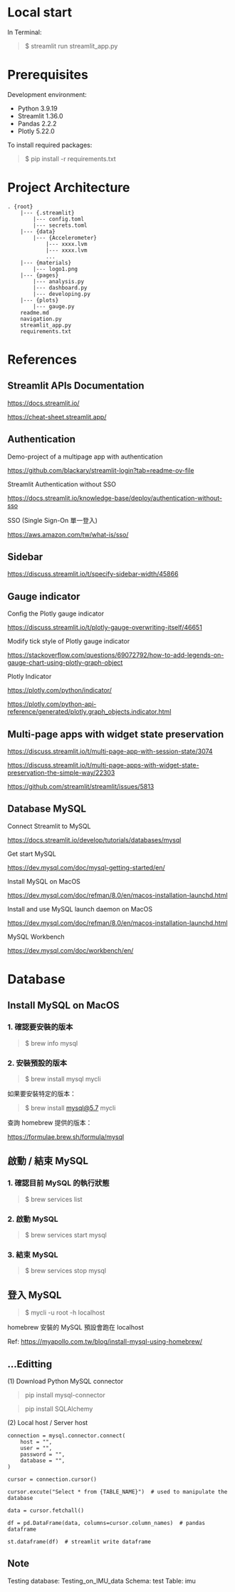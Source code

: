 # Local start

In Terminal:

> $ streamlit run streamlit_app.py


# Prerequisites

Development environment:

- Python 3.9.19
- Streamlit 1.36.0
- Pandas 2.2.2
- Plotly 5.22.0

To install required packages:

> $ pip install -r requirements.txt


# Project Architecture

```
. {root}
    |--- {.streamlit}
        |--- config.toml
        |--- secrets.toml
    |--- {data}
        |--- {Accelerometer}
            |--- xxxx.lvm
            |--- xxxx.lvm
            ...            
    |--- {materials}
        |--- logo1.png
    |--- {pages}
        |--- analysis.py
        |--- dashboard.py
        |--- developing.py
    |--- {plots}
        |--- gauge.py
    readme.md
    navigation.py
    streamlit_app.py
    requirements.txt
```

# References

## Streamlit APIs Documentation

https://docs.streamlit.io/

https://cheat-sheet.streamlit.app/


## Authentication

Demo-project of a multipage app with authentication

https://github.com/blackary/streamlit-login?tab=readme-ov-file

Streamlit Authentication without SSO

https://docs.streamlit.io/knowledge-base/deploy/authentication-without-sso

SSO (Single Sign-On 單一登入)

https://aws.amazon.com/tw/what-is/sso/


## Sidebar

https://discuss.streamlit.io/t/specify-sidebar-width/45866


## Gauge indicator

Config the Plotly gauge indicator

https://discuss.streamlit.io/t/plotly-gauge-overwriting-itself/46651

Modify tick style of Plotly gauge indicator

https://stackoverflow.com/questions/69072792/how-to-add-legends-on-gauge-chart-using-plotly-graph-object

Plotly Indicator

https://plotly.com/python/indicator/

https://plotly.com/python-api-reference/generated/plotly.graph_objects.indicator.html


## Multi-page apps with widget state preservation

https://discuss.streamlit.io/t/multi-page-app-with-session-state/3074

https://discuss.streamlit.io/t/multi-page-apps-with-widget-state-preservation-the-simple-way/22303

https://github.com/streamlit/streamlit/issues/5813


## Database MySQL

Connect Streamlit to MySQL

https://docs.streamlit.io/develop/tutorials/databases/mysql

Get start MySQL

https://dev.mysql.com/doc/mysql-getting-started/en/

Install MySQL on MacOS

https://dev.mysql.com/doc/refman/8.0/en/macos-installation-launchd.html

Install and use MySQL launch daemon on MacOS

https://dev.mysql.com/doc/refman/8.0/en/macos-installation-launchd.html


MySQL Workbench

https://dev.mysql.com/doc/workbench/en/


# Database

## Install MySQL on MacOS

### 1. 確認要安裝的版本

> $ brew info mysql

### 2. 安裝預設的版本

> $ brew install mysql mycli

如果要安裝特定的版本：

> $ brew install mysql@5.7 mycli

查詢 homebrew 提供的版本：

https://formulae.brew.sh/formula/mysql

## 啟動 / 結束 MySQL

### 1. 確認目前 MySQL 的執行狀態

> $ brew services list

### 2. 啟動 MySQL

> $ brew services start mysql

### 3. 結束 MySQL

> $ brew services stop mysql

## 登入 MySQL

> $ mycli -u root -h localhost

homebrew 安裝的 MySQL 預設會跑在 localhost


Ref: https://myapollo.com.tw/blog/install-mysql-using-homebrew/


## ...Editting

(1) Download Python MySQL connector

> pip install mysql-connector

> pip install SQLAlchemy

(2) Local host / Server host


```
connection = mysql.connector.connect(
    host = "",
    user = "",
    password = "",
    database = "",
)

cursor = connection.cursor()

cursor.excute("Select * from {TABLE_NAME}")  # used to manipulate the database

data = cursor.fetchall()

df = pd.DataFrame(data, columns=cursor.column_names)  # pandas dataframe

st.dataframe(df)  # streamlit write dataframe
```

## Note

Testing database: Testing_on_IMU_data
Schema: test
Table: imu


